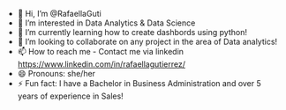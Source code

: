 - 👋 Hi, I’m @RafaellaGuti
- 👀 I’m interested in Data Analytics & Data Science
- 🌱 I’m currently learning how to create dashbords using python!
- 💞️ I’m looking to collaborate on any project in the area of Data analytics!
- 📫 How to reach me - Contact me via linkedin https://www.linkedin.com/in/rafaellagutierrez/
- 😄 Pronouns: she/her
- ⚡ Fun fact: I have a Bachelor in Business Administration and over 5 years of experience in Sales!

<!---
RafaellaGuti/RafaellaGuti is a ✨ special ✨ repository because its `README.md` (this file) appears on your GitHub profile.
You can click the Preview link to take a look at your changes.
--->
